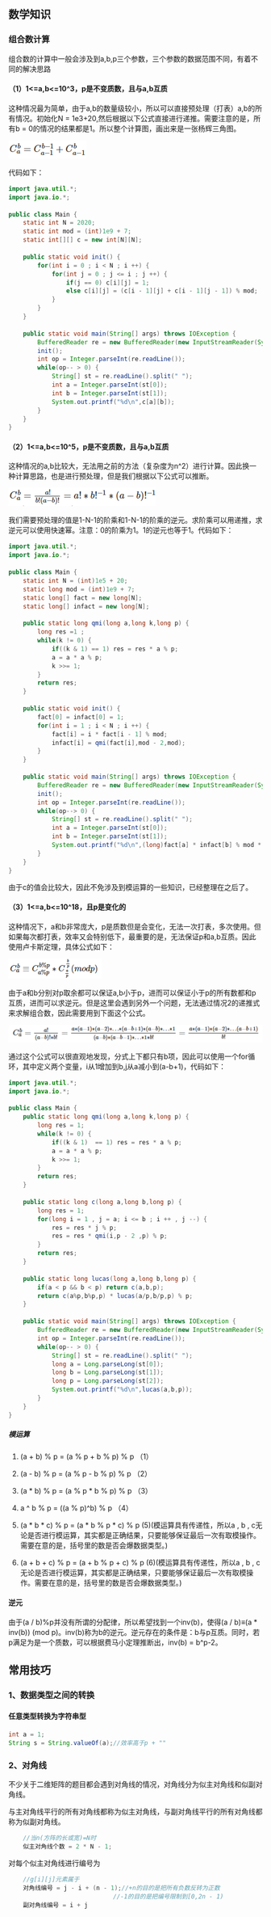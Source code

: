 ## 数学知识
### 组合数计算
组合数的计算中一般会涉及到a,b,p三个参数，三个参数的数据范围不同，有着不同的解决思路
#### （1）1<=a,b<=10^3，p是不变质数，且与a,b互质
这种情况最为简单，由于a,b的数量级较小，所以可以直接预处理（打表）a,b的所有情况。初始化N = 1e3+20,然后根据以下公式直接进行递推。需要注意的是，所有b = 0的情况的结果都是1。所以整个计算图，画出来是一张杨辉三角图。

![image-20250220201219519](算法笔记.assets/image-20250220201219519.png)

代码如下：

```java
import java.util.*;
import java.io.*;

public class Main {
    static int N = 2020;
    static int mod = (int)1e9 + 7;
    static int[][] c = new int[N][N];

    public static void init() {
        for(int i = 0 ; i < N ; i ++) {
            for(int j = 0 ; j <= i ; j ++) {
                if(j == 0) c[i][j] = 1;
                else c[i][j] = (c[i - 1][j] + c[i - 1][j - 1]) % mod;
            }
        }
    }

    public static void main(String[] args) throws IOException {
        BufferedReader re = new BufferedReader(new InputStreamReader(System.in));
        init();
        int op = Integer.parseInt(re.readLine());
        while(op-- > 0) {
            String[] st = re.readLine().split(" ");
            int a = Integer.parseInt(st[0]);
            int b = Integer.parseInt(st[1]);
            System.out.printf("%d\n",c[a][b]);
        }
    }
}
```

#### （2）1<=a,b<=10^5，p是不变质数，且与a,b互质
这种情况的a,b比较大，无法用之前的方法（复杂度为n^2）进行计算。因此换一种计算思路，也是进行预处理，但是我们根据以下公式可以推断。

![image-20250220201340986](算法笔记.assets/image-20250220201340986-1740053627828-3.png)

我们需要预处理的值是1-N-1的阶乘和1-N-1的阶乘的逆元。求阶乘可以用递推，求逆元可以使用快速幂。注意：0的阶乘为1。1的逆元也等于1。代码如下：

```java
import java.util.*;
import java.io.*;

public class Main {
    static int N = (int)1e5 + 20;
    static long mod = (int)1e9 + 7;
    static long[] fact = new long[N];
    static long[] infact = new long[N];

    public static long qmi(long a,long k,long p) {
        long res =1 ;
        while(k != 0) {
            if((k & 1) == 1) res = res * a % p;
            a = a * a % p;
            k >>= 1;
        }
        return res;
    }

    public static void init() {
        fact[0] = infact[0] = 1;
        for(int i = 1 ; i < N ; i ++) {
            fact[i] = i * fact[i - 1] % mod;
            infact[i] = qmi(fact[i],mod - 2,mod);
        }
    }

    public static void main(String[] args) throws IOException {
        BufferedReader re = new BufferedReader(new InputStreamReader(System.in));
        init();
        int op = Integer.parseInt(re.readLine());
        while(op--> 0) {
            String[] st = re.readLine().split(" ");
            int a = Integer.parseInt(st[0]);
            int b = Integer.parseInt(st[1]);
            System.out.printf("%d\n",(long)fact[a] * infact[b] % mod * infact[a - b] % mod);
        }
    }
}
```
由于c的值会比较大，因此不免涉及到模运算的一些知识，已经整理在之后了。

#### （3）1<=a,b<=10^18，且p是变化的
这种情况下，a和b非常庞大，p是质数但是会变化，无法一次打表，多次使用。但如果每次都打表，效率又会特别低下，最重要的是，无法保证p和a,b互质。因此使用卢卡斯定理，具体公式如下：

![image-20250220201440271](算法笔记.assets/image-20250220201440271-1740053684091-5.png)

由于a和b分别对p取余都可以保证a,b小于p，进而可以保证小于p的所有数都和p互质，进而可以求逆元。但是这里会遇到另外一个问题，无法通过情况2的递推式来求解组合数，因此需要用到下面这个公式。

![image-20250220201506027](算法笔记.assets/image-20250220201506027-1740053708769-7.png)

通过这个公式可以很直观地发现，分式上下都只有b项，因此可以使用一个for循环，其中定义两个变量，i从1增加到b,j从a减小到(a-b+1)，代码如下：
```java
import java.util.*;
import java.io.*;

public class Main {
    public static long qmi(long a,long k,long p) {
        long res = 1;
        while(k != 0) {
            if((k & 1)  == 1) res = res * a % p;
            a = a * a % p;
            k >>= 1;
        }
        return res;
    }

    public static long c(long a,long b,long p) {
        long res = 1;
        for(long i = 1 , j = a; i <= b ; i ++ , j --) {
            res = res * j % p;
            res = res * qmi(i,p - 2 ,p) % p;
        }
        return res;
    }

    public static long lucas(long a,long b,long p) {
        if(a < p && b < p) return c(a,b,p);
        return c(a%p,b%p,p) * lucas(a/p,b/p,p) % p;
    }

    public static void main(String[] args) throws IOException {
        BufferedReader re = new BufferedReader(new InputStreamReader(System.in));
        int op = Integer.parseInt(re.readLine());
        while(op-- > 0) {
            String[] st = re.readLine().split(" ");
            long a = Long.parseLong(st[0]);
            long b = Long.parseLong(st[1]);
            long p = Long.parseLong(st[2]);
            System.out.printf("%d\n",lucas(a,b,p));
        }
    }
}
```

##### 模运算
1. (a + b) % p = (a % p + b % p) % p （1）

2. (a - b) % p = (a % p - b % p) % p （2）

3. (a * b) % p = (a % p * b % p) % p （3）

4. a ^ b % p = ((a % p)^b) % p （4）

5. (a * b * c) % p = (a * b % p * c) % p (5)(模运算具有传递性，所以a , b , c无论是否进行模运算，其实都是正确结果，只要能够保证最后一次有取模操作。需要在意的是，括号里的数是否会爆数据类型。)

6. (a + b + c) % p = (a + b % p + c) % p (6)(模运算具有传递性，所以a , b , c无论是否进行模运算，其实都是正确结果，只要能够保证最后一次有取模操作。需要在意的是，括号里的数是否会爆数据类型。)


#### 逆元
由于(a / b)%p并没有所谓的分配律，所以希望找到一个inv(b)，使得(a / b)≡(a * inv(b)) (mod p)。inv(b)称为b的逆元。逆元存在的条件是：b与p互质。同时，若p满足为是一个质数，可以根据费马小定理推断出，inv(b) = b^p-2。

## 常用技巧
### 1、数据类型之间的转换
#### 任意类型转换为字符串型
``` java
int a = 1;
String s = String.valueOf(a);//效率高于p + ""
```

### 2、对角线

不少关于二维矩阵的题目都会遇到对角线的情况，对角线分为似主对角线和似副对角线。

与主对角线平行的所有对角线都称为似主对角线，与副对角线平行的所有对角线都称为似副对角线。

```java
	//当n(方阵的长或宽)=N时
	似主对角线个数 = 2 * N - 1;
```

对每个似主对角线进行编号为

```c++
	//g[i][j]元素属于
	对角线编号 = j - i + (n - 1);//+n的目的是把所有负数反转为正数
							 //-1的目的是把编号限制到[0,2n - 1)
	副对角线编号 = i + j
```

